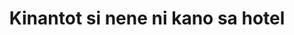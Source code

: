 ---
layout: post
title: Kinantot si nene ni kano sa hotel
duration: '05:42'
view: 220
rate: 2
video: 'https://flashservice.xvideos.com/embedframe/27871647'
category: 
 - pinay
 - beautiful
 - student
 - curvy
 - rough
 - american
tags: 
 - pinay-sex
 - nene
 - mokong
 - hotel
 - jackpot
 - flawless 
priority: 0.9
changefreq: daily
---